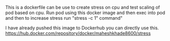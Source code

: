 This is a dockerfile can be use to create stress on cpu and test scaling of pod based on cpu. 
Run pod using this docker image and then exec into pod and then to increase stress run "stress -c 1" command"

I have already pushed this image to Dockerhub you can directly use this.
https://hub.docker.com/repository/docker/maheshkhade8600/stress
